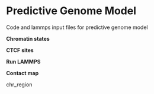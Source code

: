 # Predictive Genome Model
Code and lammps input files for predictive genome model

**Chromatin states**

**CTCF sites**

**Run LAMMPS**

**Contact map**

chr_region
